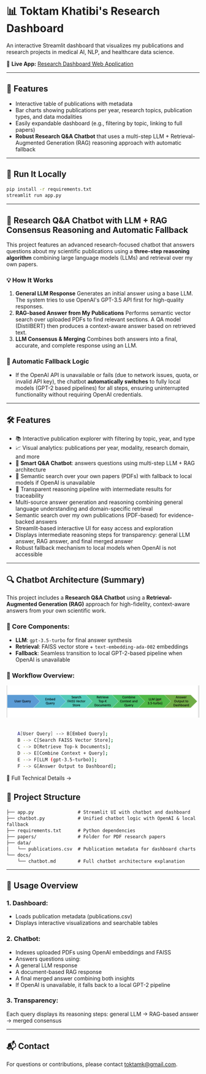 # 📊 Toktam Khatibi's Research Dashboard

An interactive Streamlit dashboard that visualizes my publications and research projects in medical AI, NLP, and healthcare data science.

🔗 **Live App:** [Research Dashboard Web Application](https://share.streamlit.io/app/toktamkhatibi-publicationsdashboard/)

---

## 📂 Features

- Interactive table of publications with metadata
- Bar charts showing publications per year, research topics, publication types, and data modalities
- Easily expandable dashboard (e.g., filtering by topic, linking to full papers)
- **Robust Research Q\&A Chatbot** that uses a multi-step LLM + Retrieval-Augmented Generation (RAG) reasoning approach with automatic fallback

---

## 🚀 Run It Locally

```bash
pip install -r requirements.txt
streamlit run app.py
```


---

## 🤖 Research Q\&A Chatbot with LLM + RAG Consensus Reasoning and Automatic Fallback

This project features an advanced research-focused chatbot that answers questions about my scientific publications using a **three-step reasoning algorithm** combining large language models (LLMs) and retrieval over my own papers.

### 💡 How It Works

1. **General LLM Response**
Generates an initial answer using a base LLM. The system tries to use OpenAI's GPT-3.5 API first for high-quality responses.
2. **RAG-based Answer from My Publications**
Performs semantic vector search over uploaded PDFs to find relevant sections. A QA model (DistilBERT) then produces a context-aware answer based on retrieved text.
3. **LLM Consensus \& Merging**
Combines both answers into a final, accurate, and complete response using an LLM.

### 🔄 Automatic Fallback Logic

- If the OpenAI API is unavailable or fails (due to network issues, quota, or invalid API key), the chatbot **automatically switches** to fully local models (GPT-2 based pipelines) for all steps, ensuring uninterrupted functionality without requiring OpenAI credentials.

---

## 🛠️ Features
- 📚 Interactive publication explorer with filtering by topic, year, and type  
- 📈 Visual analytics: publications per year, modality, research domain, and more  
- 🤖 **Smart Q&A Chatbot**: answers questions using multi-step LLM + RAG architecture  
- 🧠 Semantic search over your own papers (PDFs) with fallback to local models if OpenAI is unavailable  
- 📄 Transparent reasoning pipeline with intermediate results for traceability 
- Multi-source answer generation and reasoning combining general language understanding and domain-specific retrieval
- Semantic search over my own publications (PDF-based) for evidence-backed answers
- Streamlit-based interactive UI for easy access and exploration
- Displays intermediate reasoning steps for transparency: general LLM answer, RAG answer, and final merged answer
- Robust fallback mechanism to local models when OpenAI is not accessible

---

## 🔍 Chatbot Architecture (Summary)

This project includes a **Research Q&A Chatbot** using a **Retrieval-Augmented Generation (RAG)** approach for high-fidelity, context-aware answers from your own scientific work.

### 🧠 Core Components:
- **LLM**: `gpt-3.5-turbo` for final answer synthesis  
- **Retrieval**: FAISS vector store + `text-embedding-ada-002` embeddings  
- **Fallback**: Seamless transition to local GPT-2-based pipeline when OpenAI is unavailable  

### 🧬 Workflow Overview: 
![Workflow of Chatbot](process.png)

```bash

    A[User Query] --> B[Embed Query];
    B --> C[Search FAISS Vector Store];
    C --> D[Retrieve Top-k Documents];
    D --> E[Combine Context + Query];
    E --> F[LLM (gpt-3.5-turbo)];
    F --> G[Answer Output to Dashboard];
```
📖 Full Technical Details →

## 📂 Project Structure

```
├── app.py                # Streamlit UI with chatbot and dashboard
├── chatbot.py            # Unified chatbot logic with OpenAI & local fallback
├── requirements.txt      # Python dependencies
├── papers/               # Folder for PDF research papers
├── data/
│   └── publications.csv  # Publication metadata for dashboard charts
└── docs/
    └── chatbot.md        # Full chatbot architecture explanation
```


---

## 📖 Usage Overview
### 1. Dashboard:

- Loads publication metadata (publications.csv)
- Displays interactive visualizations and searchable tables

### 2. Chatbot:

- Indexes uploaded PDFs using OpenAI embeddings and FAISS
- Answers questions using:
- A general LLM response
- A document-based RAG response
- A final merged answer combining both insights
- If OpenAI is unavailable, it falls back to a local GPT-2 pipeline
### 3. Transparency:

Each query displays its reasoning steps: general LLM → RAG-based answer → merged consensus


---

## 📬 Contact

For questions or contributions, please contact toktamk@gmail.com.

